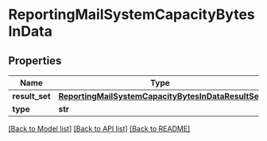 # ReportingMailSystemCapacityBytesInData

## Properties
Name | Type | Description | Notes
------------ | ------------- | ------------- | -------------
**result_set** | [**ReportingMailSystemCapacityBytesInDataResultSet**](ReportingMailSystemCapacityBytesInDataResultSet.md) |  | [optional] 
**type** | **str** |  | [optional] 

[[Back to Model list]](../README.md#documentation-for-models) [[Back to API list]](../README.md#documentation-for-api-endpoints) [[Back to README]](../README.md)

